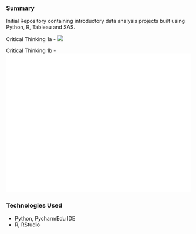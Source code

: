 ### Summary 
Initial Repository containing introductory data analysis projects built using Python, R, Tableau and SAS. 

Critical Thinking 1a -
![](img/image138.jpg)

Critical Thinking 1b -
![](graphoutput.png)


### Technologies Used
* Python, PycharmEdu IDE
* R, RStudio

